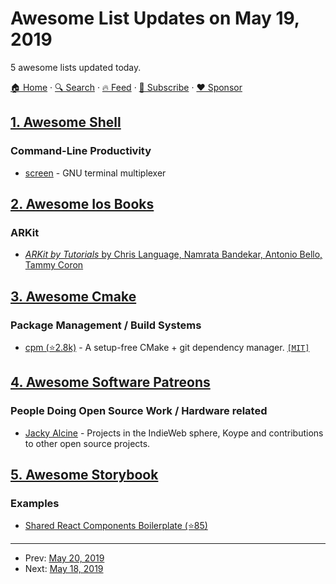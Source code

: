 # Awesome List Updates on May 19, 2019

5 awesome lists updated today.

[🏠 Home](/README.md) · [🔍 Search](https://www.trackawesomelist.com/search/) · [🔥 Feed](https://www.trackawesomelist.com/rss.xml) · [📮 Subscribe](https://trackawesomelist.us17.list-manage.com/subscribe?u=d2f0117aa829c83a63ec63c2f&id=36a103854c) · [❤️  Sponsor](https://github.com/sponsors/theowenyoung)



## [1. Awesome Shell](/content/alebcay/awesome-shell/README.md)

### Command-Line Productivity

*   [screen](https://www.gnu.org/software/screen/) - GNU terminal multiplexer

## [2. Awesome Ios Books](/content/bystritskiy/awesome-ios-books/README.md)

### ARKit

*   [*ARKit by Tutorials* by Chris Language, Namrata Bandekar, Antonio Bello, Tammy Coron](https://store.raywenderlich.com/products/arkit-by-tutorials)

## [3. Awesome Cmake](/content/onqtam/awesome-cmake/README.md)

### Package Management / Build Systems

*   [cpm (⭐2.8k)](https://github.com/TheLartians/CPM) - A setup-free CMake + git dependency manager. [`[MIT]`](https://opensource.org/licenses/MIT)

## [4. Awesome Software Patreons](/content/uraimo/awesome-software-patreons/README.md)

### People Doing Open Source Work / Hardware related

*   [Jacky Alcine](https://www.patreon.com/jackyalcine) - Projects in the IndieWeb sphere, Koype and contributions to other open source projects.

## [5. Awesome Storybook](/content/lauthieb/awesome-storybook/README.md)

### Examples

*   [Shared React Components Boilerplate (⭐85)](https://github.com/shared-components/shared-react-components-example)

---

- Prev: [May 20, 2019](/content/2019/05/20/README.md)
- Next: [May 18, 2019](/content/2019/05/18/README.md)